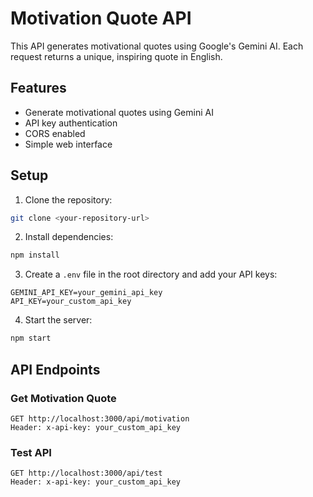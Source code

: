 # Motivation Quote API

This API generates motivational quotes using Google's Gemini AI. Each request returns a unique, inspiring quote in English.

## Features

- Generate motivational quotes using Gemini AI
- API key authentication
- CORS enabled
- Simple web interface

## Setup

1. Clone the repository:
```bash
git clone <your-repository-url>
```

2. Install dependencies:
```bash
npm install
```

3. Create a `.env` file in the root directory and add your API keys:
```
GEMINI_API_KEY=your_gemini_api_key
API_KEY=your_custom_api_key
```

4. Start the server:
```bash
npm start
```

## API Endpoints

### Get Motivation Quote
```
GET http://localhost:3000/api/motivation
Header: x-api-key: your_custom_api_key
```

### Test API
```
GET http://localhost:3000/api/test
Header: x-api-key: your_custom_api_key
```
